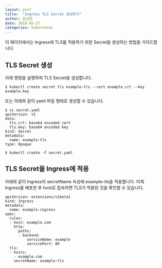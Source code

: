 ```yaml
---
layout: post
title:  "Ingress TLS Secret 생성하기"
author: 윤상준
date: 2018-05-27
categories: kubernetes
---
```


이 페이지에서는 Ingress에 TLS를 적용하기 위한 Secret을 생성하는 방법을 가이드합니다.

## TLS Secret 생성

아래 명령을 실행하여 TLS Secret을 생성합니다.

```
$ kubectl create secret tls example-tls --cert example.crt --key example.key
```

또는 아래와 같이 yaml 파일 형태로 생성할 수 있습니다.

```
$ vi secret.yaml
apiVersion: v1
data:
  tls.crt: base64 encoded cert
  tls.key: base64 encoded key
kind: Secret
metadata:
  name: example-tls
type: Opaque

$ kubectl create -f secret.yaml
```

## TLS Secret을 Ingress에 적용

아래와 같이 Ingress의 secretName 속성에 example-tls을 적용합니다.
이제 Ingress를 배포한 후 host로 접속하면 TLS가 적용된 것을 확인할 수 있습니다.

```
apiVersion: extensions/v1beta1
kind: Ingress
metadata:
  name: example-ingress
spec:
  rules:
  - host: example.com
    http:
      paths:
      - backend:
          serviceName: example
          servicePort: 80
  tls:
  - hosts:
    - example.com
    secretName: example-tls
```
